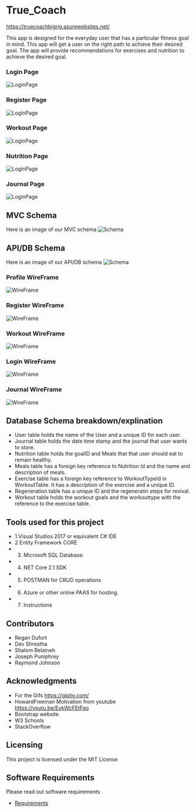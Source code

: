 
# True_Coach

https://truecoachbigrig.azurewebsites.net/

This app is designed for the everyday user that has a particular fitness goal in mind. 
This app will get a user on the right path to achieve their desired goal. 
The app will provide recommendations for exercises and nutrition to achieve the desired goal. 


### Login Page
![LoginPage](/Assets/TrueCoachApp.jpg) 

### Register Page
![LoginPage](https://github.com/true-coach/True-Coach/blob/master/Assets/Register-Page.PNG)  

### Workout Page
![LoginPage](https://github.com/true-coach/True-Coach/blob/master/Assets/Workout-page.PNG)

### Nutrition Page
![LoginPage](https://github.com/true-coach/True-Coach/blob/master/Assets/Nutrition-page.PNG)  

### Journal Page
![LoginPage](https://github.com/true-coach/True-Coach/blob/master/Assets/Journal-page.PNG)  


## MVC Schema
Here is an image of our MVC schema
![Schema](/Assets/MVCSchema.jpg)  

## API/DB Schema
Here is an image of our API/DB schema
![Schema](/Assets/Schema.jpg)  


###  Profile WireFrame
![WireFrame](/Assets/WireFrame1.jpg)  

### Register WireFrame
![WireFrame](/Assets/WireFrame2.jpg)  

### Workout WireFrame
![WireFrame](/Assets/WireFrame3.jpg)  

### Login WireFrame
![WireFrame](/Assets/WireFrame4.jpg) 

### Journal WireFrame
![WireFrame](/Assets/WireFrame6.jpg)  

## Database Schema breakdown/explination
* User table holds the name of the User and a unique ID for each user. 
* Journal table holds the date time stamp and the journal that user wants to store. 
* Nutrition table holds the goalID and Meals that that user should eat to remain healthy. 
* Meals table has a foreign key reference to Nutrition Id and the name and description of meals. 
* Exercise table has a foreign key reference to WorkoutTypeId in WorkoutTable. It has a description of the exercise and a unique ID. 
* Regeneration table has a unique ID and the regeneratin steps for revival. 
* Workout table holds the workout goals and the workouttype with the reference to the exercise table. 

## Tools used for this project
* 1.Visual Studios 2017 or equivalent C# IDE
* 2 Entity Framework CORE
* 3. Microsoft SQL Database.
* 4. NET Core 2.1 SDK
* 5. POSTMAN for CRUD operations
* 6. Azure or other online PAAS for hosting.
* 7. Instructions

## Contributors
* Regan Dufort
* Dev Shrestha
* Shalom Belaineh
* Joseph Pumphrey
* Raymond Johnson

## Acknowledgments

* For the Gifs https://giphy.com/
* HowardFreeman Motivation from youtube https://youtu.be/EykWcFEtFqo 
* Bootstrap website
* W3 Schools
* StackOverflow

## Licensing 

This project is licensed under the MIT License

## Software Requirements 
Please read out software requirements
* [Requirements](https://github.com/true-coach/True-Coach/blob/master/Requirements.md)  

